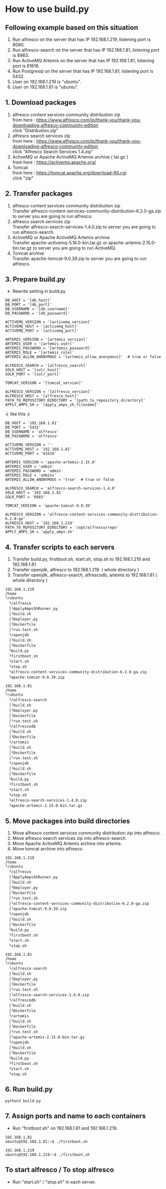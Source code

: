 # How to use build.py

## Following example based on this situation  

1. Run alfresco on the server that has IP 192.168.1.219, listening port is 8080.  
1. Run alfresco-search on the server that has IP 192.168.1.81, listening port is 8983.  
1. Run ActiveMQ Artemis on the server that has IP 192.168.1.81, listening port is 61616.  
1. Run Postgresql on the server that has IP 192.168.1.81, listening port is 5432.  
1. User on 192.168.1.219 is "ubuntu".  
1. User on 192.168.1.81 is "ubuntu".  

## 1. Download packages  

1. alfresco content services community distribution zip  
    from here : https://www.alfresco.com/jp/thank-you/thank-you-downloading-alfresco-community-edition  
    click "Distribution.zip"  
1. alfresco search services zip  
    from here : https://www.alfresco.com/jp/thank-you/thank-you-downloading-alfresco-community-edition  
    click "Alfresco Search Services 1.4.zip"  
1. ActiveMQ or Apache ActiveMQ Artemis archive ( tar.gz )  
    from here : https://activemq.apache.org/  
1. Tomcat  
    from here : https://tomcat.apache.org/download-90.cgi  
    click "zip"  

## 2. Transfer packages  

1. alfresco content services community distribution zip  
    Transfer alfresco-content-services-community-distribution-6.2.0-ga.zip to server you are going to run alfresco.  
1. alfresco search services zip  
    Transfer alfresco-search-services-1.4.0.zip to server you are going to run alfresco-search.  
1. ActiveMQ or Apache ActiveMQ Artemis archive  
    Transfer apache-activemq-5.16.0-bin.tar.gz or apache-artemis-2.15.0-bin.tar.gz to server you are going to run ActiveMQ.  
1. Tomcat archive  
    Transfer apache-tomcat-9.0.39.zip to server you are going to run alfresco.  

## 3. Prepare build.py  

- Rewrite setting in build.py  

```
DB_HOST = '[db_host]'
DB_PORT = '[db_port]'
DB_USERNAME = '[db_username]'
DB_PASSWORD = '[db_password]'

ACTIVEMQ_VERSION = '[activemq_version]'
ACTIVEMQ_HOST = '[activemq_host]'
ACTIVEMQ_PORT = '[activemq_port]'

ARTEMIS_VERSION = '[artemis_version]'
ARTEMIS_USER = '[artemis_user]'
ARTEMIS_PASSWORD = '[artemis_password]'
ARTEMIS_ROLE = '[artemis_role]'
ARTEMIS_ALLOW_ANONYMOUS = '[artemis_allow_anonymous]'  # true or false

ALFRESCO_SEARCH = '[alfresco_search]'
SOLR_HOST = '[solr_host]'
SOLR_PORT = '[solr_port]'

TOMCAT_VERSION = '[tomcat_version]'

ALFRESCO_VERSION = '[alfresco_version]'
ALFRESCO_HOST = '[alfresco_host]'
PATH_TO_REPOSITORY_DIRECTORY = '[path_to_repository_directory]'
APPLY_AMPS_SH = '[apply_amps_sh_filename]'
```
↓ like this ↓  
```
DB_HOST = '192.168.1.81'
DB_PORT = '5432'
DB_USERNAME = 'alfresco'
DB_PASSWORD = 'alfresco'

ACTIVEMQ_VERSION = ''
ACTIVEMQ_HOST = '192.168.1.81'
ACTIVEMQ_PORT = '61616'

ARTEMIS_VERSION = 'apache-artemis-2.15.0'
ARTEMIS_USER = 'admin'
ARTEMIS_PASSWORD = 'admin'
ARTEMIS_ROLE = 'admins'
ARTEMIS_ALLOW_ANONYMOUS = 'true'  # true or false

ALFRESCO_SEARCH = 'alfresco-search-services-1.4.0'
SOLR_HOST = '192.168.1.81'
SOLR_PORT = '8983'

TOMCAT_VERSION = 'apache-tomcat-9.0.39'

ALFRESCO_VERSION = 'alfresco-content-services-community-distribution-6.2.0-ga'
ALFRESCO_HOST = '192.168.1.219'
PATH_TO_REPOSITORY_DIRECTORY = '/opt/alfresco/repo'
APPLY_AMPS_SH = 'apply_amps.sh'
```

## 4. Transfer scripts to each servers  

1. Transfer build.py, firstboot.sh, start.sh, stop.sh to 192.168.1.219 and 192.168.1.81.  
1. Transfer openjdk, alfresco to 192.168.1.219. ( whole directory )  
1. Transfer openjdk, alfresco-search, alfrescodb, artemis to 192.168.1.81 ( whole directory )  
```
192.168.1.219
/home
└/ubuntu
　└/alfresco
　│└ApplyAmpsShRunner.py
　│└build.sh
　│└Deployer.py
　│└Dockerfile
　│└run.test.sh
　└/openjdk
　│└build.sh
　│└Dockerfile
　└build.py
　└firstboot.sh
　└start.sh
　└stop.sh
　└alfresco-content-services-community-distribution-6.2.0-ga.zip
　└apache-tomcat-9.0.39.zip

192.168.1.81
/home
└/ubuntu
　└/alfresco-search
　│└build.sh
　│└Deployer.py
　│└Dockerfile
　│└run.test.sh
　└/alfrescodb
　│└build.sh
　│└Dockerfile
　└/artemis
　│└build.sh
　│└Dockerfile
　│└run.test.sh
　└/openjdk
　│└build.sh
　│└Dockerfile
　└build.py
　└firstboot.sh
　└start.sh
　└stop.sh
　└alfresco-search-services-1.4.0.zip
　└apache-artemis-2.15.0-bin.tar.gz
```

## 5. Move packages into build directories  

1. Move alfresco content services community distribution zip into alfresco.  
1. Move alfresco search services zip into alfresco-search.  
1. Move Apache ActiveMQ Artemis archive into artemis.  
1. Move tomcat archive into alfresco.  
```
192.168.1.219
/home
└/ubuntu
　└/alfresco
　│└ApplyAmpsShRunner.py
　│└build.sh
　│└Deployer.py
　│└Dockerfile
　│└run.test.sh
　│└alfresco-content-services-community-distribution-6.2.0-ga.zip
　│└apache-tomcat-9.0.39.zip
　└/openjdk
　│└build.sh
　│└Dockerfile
　└build.py
　└firstboot.sh
　└start.sh
　└stop.sh

192.168.1.81
/home
└/ubuntu
　└/alfresco-search
　│└build.sh
　│└Deployer.py
　│└Dockerfile
　│└run.test.sh
　│└alfresco-search-services-1.4.0.zip
　└/alfrescodb
　│└build.sh
　│└Dockerfile
　└/artemis
　│└build.sh
　│└Dockerfile
　│└run.test.sh
　│└apache-artemis-2.15.0-bin.tar.gz
　└/openjdk
　│└build.sh
　│└Dockerfile
　└build.py
　└firstboot.sh
　└start.sh
　└stop.sh
```

## 6. Run build.py  

```
python3 build.py
```

## 7. Assign ports and name to each containers  

- Run "firstboot.sh" on 192.168.1.81 and 192.168.1.219.  
```
192.168.1.81
ubuntu@192.168.1.81:~$ ./firstboot.sh

192.168.1.219
ubuntu@192.168.1.219:~$ ./firstboot.sh
```

## To start alfresco / To stop alfresco  

- Run "start.sh" / "stop.sh" in each server.  
